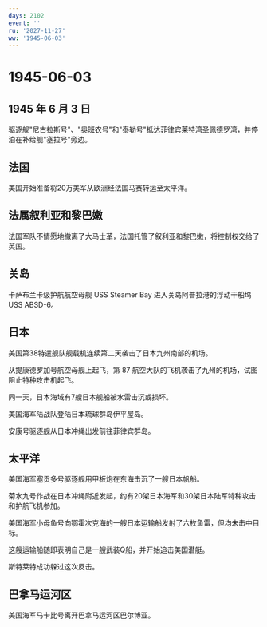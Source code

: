 ```yaml
---
days: 2102
event: ''
ru: '2027-11-27'
ww: '1945-06-03'
---
```


# 1945-06-03

## 1945 年 6 月 3 日

驱逐舰"尼古拉斯号"、"奥班农号"和"泰勒号"抵达菲律宾莱特湾圣佩德罗湾，并停泊在补给舰"塞拉号"旁边。

## 法国

美国开始准备将20万美军从欧洲经法国马赛转运至太平洋。

## 法属叙利亚和黎巴嫩

法国军队不情愿地撤离了大马士革，法国托管了叙利亚和黎巴嫩，将控制权交给了英国。

## 关岛

卡萨布兰卡级护航航空母舰 USS Steamer Bay 进入关岛阿普拉港的浮动干船坞
USS ABSD-6。

## 日本

美国第38特遣舰队舰载机连续第二天袭击了日本九州南部的机场。

从提康德罗加号航空母舰上起飞，第 87
航空大队的飞机袭击了九州的机场，试图阻止特种攻击机起飞。

同一天，日本海域有7艘日本舰船被水雷击沉或损坏。

美国海军陆战队登陆日本琉球群岛伊平屋岛。

安康号驱逐舰从日本冲绳出发前往菲律宾群岛。

## 太平洋

美国海军塞贡多号驱逐舰用甲板炮在东海击沉了一艘日本帆船。

菊水九号作战在日本冲绳附近发起，约有20架日本海军和30架日本陆军特种攻击和护航飞机参加。

美国海军小母鱼号向鄂霍次克海的一艘日本运输船发射了六枚鱼雷，但均未击中目标。

这艘运输船随即表明自己是一艘武装Q船，并开始追击美国潜艇。

斯特莱特成功躲过这次反击。

## 巴拿马运河区

美国海军马卡比号离开巴拿马运河区巴尔博亚。